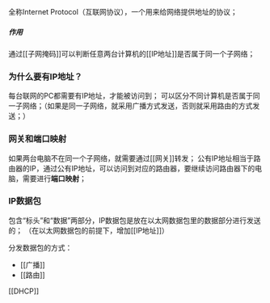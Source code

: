 全称Internet Protocol（互联网协议），一个用来给网络提供地址的协议；
##### 作用
通过[[子网掩码]]可以判断任意两台计算机的[[IP地址]]是否属于同一个子网络；
### 为什么要有IP地址？
每台联网的PC都需要有IP地址，才能被访问到；
可以区分不同计算机是否属于同一子网络；（如果是同一子网络，就采用广播方式发送，否则就采用路由的方式发送；）
### 网关和端口映射
如果两台电脑不在同一个子网络，就需要通过[[网关]]转发；
公有IP地址相当于路由器的IP，通过公有IP地址，可以访问到对应的路由器，要继续访问路由器下的电脑，需要进行**端口映射**；
### IP数据包
包含“标头”和“数据”两部分，IP数据包是放在以太网数据包里的数据部分进行发送的；
（在以太网数据包的前提下，增加[[IP地址]]）

分发数据包的方式：
- [[广播]]
- [[路由]]




[[DHCP]]